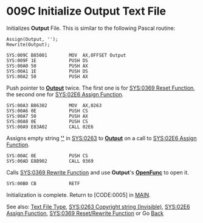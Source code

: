 # 009C Initialize Output Text File

Initializes **Output** File. This is similar to the following Pascal routine:

```
Assign(Output, '');
Rewrite(Output);
```

```
SYS:009C B85001        MOV	AX,OFFSET Output
SYS:009F 1E            PUSH	DS
SYS:00A0 50            PUSH	AX
SYS:00A1 1E            PUSH	DS
SYS:00A2 50            PUSH	AX
```

Push pointer to **[Output](DATA.md)** twice. The first one is for [SYS:0369 Reset Function](0364-RESET-REWRITE-FUNC.md), the second one for [SYS:02E6 Assign Function](02E6-ASSIGN-FUNC.md).

```
SYS:00A3 B86302        MOV	AX,0263
SYS:00A6 0E            PUSH	CS
SYS:00A7 50            PUSH	AX
SYS:00A8 0E            PUSH	CS
SYS:00A9 E83A02        CALL	02E6
```

Assigns empty string **[''](0263-DATA-COPYRIGHT.md)** in [SYS:0263](0263-DATA-COPYRIGHT.md) to **[Output](DATA.md)** on a call to [SYS:02E6 Assign Function](02E6-ASSIGN-FUNC.md).

```
SYS:00AC 0E            PUSH	CS
SYS:00AD E8B902        CALL	0369
```

Calls [SYS:0369 Rewrite Function](0364-RESET-REWRITE-FUNC.md) and use **Output**'s **[OpenFunc](TextFileType.md)** to open it.

```
SYS:00B0 CB            RETF
```

Initialization is complete. Return to [CODE:0005] in [MAIN](MAIN.md).

See also: [Text File Type](TextFileType.md), [SYS:0263 Copyright string (Invisible)](0263-DATA-COPYRIGHT.md), [SYS:02E6 Assign Function](02E6-ASSIGN-FUNC.md), [SYS:0369 Reset/Rewrite Function](0364-RESET-REWRITE-FUNC.md) or Go [Back](../README.md)

